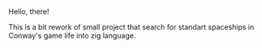 Hello, there!

This is a bit rework of small project that search for standart spaceships in Conway's game life into zig language.

